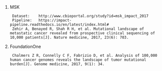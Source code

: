 1. MSK

        Dataset:    http://www.cbioportal.org/study?id=msk_impact_2017
        Pipeline:   https://impact-pipeline.readthedocs.io/en/latest/index.html#
        Zehir A, Benayed R, Shah R H, et al. Mutational landscape of metastatic cancer revealed from prospective clinical sequencing of 10,000 patients[J]. Nature medicine, 2017, 23(6): 703.

2. FoundationOne

        Chalmers Z R, Connelly C F, Fabrizio D, et al. Analysis of 100,000 human cancer genomes reveals the landscape of tumor mutational burden[J]. Genome medicine, 2017, 9(1): 34.